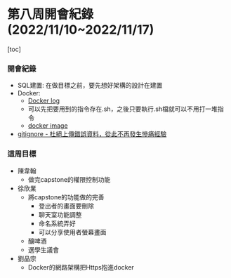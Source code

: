 # 第八周開會紀錄(2022/11/10~2022/11/17)
[toc]
### 開會紀錄
- SQL建置: 在做目標之前，要先想好架構的設計在建置
- Docker: 
    - [Docker log](https://www.runoob.com/docker/docker-logs-command.html)
    - 可以先把要用到的指令存在.sh，之後只要執行.sh檔就可以不用打一堆指令
    - [docker image](https://ithelp.ithome.com.tw/m/articles/10191387)
- [gitignore - 杜絕上傳錯誤資料，從此不再發生慘痛經驗](https://ithelp.ithome.com.tw/articles/10241730)
### 這周目標
- 陳韋翰
    - 做完capstone的權限控制功能
- 徐欣業
    - 將capstone的功能做的完善
        - 登出者的畫面要刪除
        - 聊天室功能調整
        - 命名系統弄好
        - 可以分享使用者螢幕畫面
    - 釀啤酒
    - 選學生議會
- 劉品宗
    - Docker的網路架構把Https抱進docker
